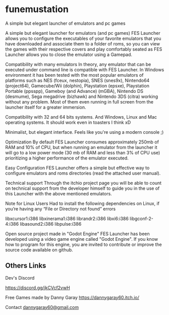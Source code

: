 # funemustation
A simple but elegant launcher of emulators and pc games


A simple but elegant launcher for emulators (and pc games)
FES Launcher allows you to configure the executables of your favorite emulators that you have downloaded and associate them to a folder of roms, so you can view the games with their respective covers and play comfortably seated as FES Launcher allows you to close the emulator using a Gamepad.

Compatibility with many emulators
In theory, any emulator that can be executed under command line is compatible with FES Launcher. In Windows environment it has been tested with the most popular emulators of platforms such as NES (fceux, nestopia), SNES (snes9x), Nintendo64 (project64), Gamecube/Wii (dolphin), Playstation (epsxe), Playstation Portable (ppsspp), Gameboy (and Advance) (mGBA), Nintendo DS (desmume), Sega megadrive (bizhawk) and Nintendo 3DS (citra) working without any problem. Most of them even running in full screen from the launcher itself for a greater immersion.

Compatibility with 32 and 64 bits systems. And Windows, Linux and Mac operating systems.
It should work even in toasters I think xD

Minimalist, but elegant interface.
Feels like you're using a modern console ;)

Optimization
By default FES Launcher consumes approximately 250mb of RAM and 10% of CPU, but when running an emulator from the launcher it will go to a low power mode (30 mb of RAM and less than 3% of CPU use) prioritizing a higher performance of the emulator executed.

Easy Configuration
FES Launcher offers a simple but effective way to configure emulators and roms directories (read the attached user manual).

Technical support
Through the itchio project page you will be able to count on technical support from the developer himself to guide you in the use of this Launcher with the above mentioned emulators.

Note for Linux Users
Had to install the following dependencies on Linux, if you’re having any “File or Directory not found” errors

libxcursor1:i386 libxinerama1:i386 librandr2:i386 libxi6:i386 libgconf-2-4:i386 libasound2:i386 libpulse:i386

Open source project made in "Godot Engine"
FES Launcher has been developed using a video game engine called "Godot Engine". If you know how to program for this engine, you are invited to contribute or improve the source code available on github.

Others Links
-------------------------------

Dev's Discord

https://discord.gg/jkCVcf2vwH

Free Games made by Danny Garay
https://dannygaray60.itch.io/

Contact
dannygaray60@gmail.com
